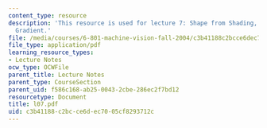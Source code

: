 ```yaml
---
content_type: resource
description: 'This resource is used for lecture 7: Shape from Shading, Shape from
  Gradient.'
file: /media/courses/6-801-machine-vision-fall-2004/c3b41188c2bcce6dec7005cf8293712c_l07.pdf
file_type: application/pdf
learning_resource_types:
- Lecture Notes
ocw_type: OCWFile
parent_title: Lecture Notes
parent_type: CourseSection
parent_uid: f586c168-ab25-0043-2cbe-286ec2f7bd12
resourcetype: Document
title: l07.pdf
uid: c3b41188-c2bc-ce6d-ec70-05cf8293712c
---
```


